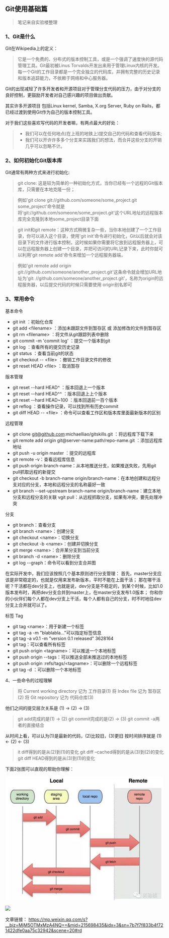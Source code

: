 ## Git使用基础篇

>笔记来自实验楼整理

### 1、Git是什么

Git在Wikipedia上的定义：
>它是一个免费的、分布式的版本控制工具，或是一个强调了速度快的源代码管理工具。Git最初被Linus Torvalds开发出来用于管理Linux内核的开发。每一个Git的工作目录都是一个完全独立的代码库，并拥有完整的历史记录和版本追踪能力，不依赖于网络和中心服务器。

Git的出现减轻了许多开发者和开源项目对于管理分支代码的压力，由于对分支的良好控制，更鼓励开发者对自己感兴趣的项目做出贡献。

其实许多开源项目 包括Linux kernel, Samba, X.org Server, Ruby on Rails，都已经过渡到使用Git作为自己的版本控制工具。

对于我们这些喜欢写代码的开发者嘛，有两点最大的好处：
> * 我们可以在任何地点(在上班的地铁上)提交自己的代码和查看代码版本;
> * 我们可以开许许多多个分支来实践我们的想法，而合并这些分支的开销几乎可以忽略不计。

### 2、如何初始化Git版本库
Git通常有两种方式来进行初始化:

>git clone: 这是较为简单的一种初始化方式，当你已经有一个远程的Git版本库，只需要在本地克隆一份；

>例如'git clone git://github.com/someone/some_project.git some_project'命令就是将'git://github.com/someone/some_project.git'这个URL地址的远程版本库完全克隆到本地some_project目录下面

>git init和git remote：这种方式稍微复杂一些，当你本地创建了一个工作目录，你可以进入这个目录，使用'git init'命令进行初始化，Git以后就会对该目录下的文件进行版本控制，这时候如果你需要将它放到远程服务器上，可以在远程服务器上创建一个目录，并把可访问的URL记录下来，此时你就可以利用'git remote add'命令来增加一个远程服务器端，

>例如'git remote add origin git://github.com/someone/another_project.git'这条命令就会增加URL地址为'git: //github.com/someone/another_project.git'，名称为origin的远程服务器，以后提交代码的时候只需要使用 origin别名即可

### 3、常用命令

基本命令
* git init ：初始化仓库
* git add \<filename\> ：添加未跟踪文件到暂存区 或 添加修改的文件到暂存区
* git rm \<filename\> ：将文件从git跟踪列表中删除
* git commit -m 'commit log' ：提交一个版本到git
* git log ：查看所有的提交历史记录
* git status ：查看当前git的状态
* git checkout -- \<file\> ：撤销工作目录文件的修改
* git reset HEAD \<file\> ：取消暂存

版本管理
* git reset --hard HEAD^ ：版本回退上一个版本
* git reset --hard HEAD^^ ：版本回退上上个版本
* git reset --hard HEAD~100 ：版本回退前一百个版本
* git reflog ：查看操作记录，可以找到所有历史commit
* git diff HEAD -- \<file\> ：命令可以查看工作区和版本库里面最新版本的区别

远程管理
* git clone git@github.com:michaelliao/gitskills.git ：将远程库下载下来
* git remote add origin git@server-name:path/repo-name.git ：添加远程库地址
* git push -u origin master ：提交的远程库
* git remote -v：查看远程库信息
* git push origin branch-name：从本地推送分支，如果推送失败，先用git pull抓取远程的新提交
* git checkout -b branch-name origin/branch-name：在本地创建和远程分支对应的分支，本地和远程分支的名称最好一致
* git branch --set-upstream branch-name origin/branch-name：建立本地分支和远程分支的关联
vgit pull：从远程抓取分支，如果有冲突，要先处理冲突

分支
* git branch：查看分支
* git branch \<name\>：创建分支
* git checkout \<name\>：切换分支
* git checkout -b \<name\>：创建并切换分支
* git merge \<name\>：合并某分支到当前分支
* git branch -d \<name\>：删除分支
* git log --graph：命令可以看到分支合并图

在实际开发中，我们应该按照几个基本原则进行分支管理： 首先，master分支应该是非常稳定的，也就是仅用来发布新版本，平时不能在上面干活； 那在哪干活呢？干活都在dev分支上，也就是说，dev分支是不稳定的，到某个时候，比如1.0版本发布时，再把dev分支合并到master上，在master分支发布1.0版本； 你和你的小伙伴们每个人都在dev分支上干活，每个人都有自己的分支，时不时地往dev分支上合并就可以了。

标签 Tag
* git tag \<name\>：用于新建一个标签
* git tag -a <tagname> -m "blablabla..."可以指定标签信息
* git tag -a v0.1 -m "version 0.1 released" 3628164
* git tag：可以查看所有标签
* git push origin \<tagname\>：可以推送一个本地标签
* git push origin --tags：可以推送全部未推送过的本地标签
* git push origin :refs/tags/\<tagname\>：可以删除一个远程标签
* git tag -d <tagname>：可以删除一个本地标签

4、一些命令的过程理解

>将 Current working directory 记为 工作目录(1) 
将 Index file 记为 暂存区(2) 
将 Git repository 记为 代码仓库(3)

他们之间的提交层次关系是 (1) -> (2) -> (3)

>git add完成的是(1) -> (2) 
git commit完成的是(2) -> (3)
git commit -a两者的直接结合

从时间上看，可以认为(1)是最新的代码，(2)比较旧，(3)更旧
按时间排序就是 (1) <- (2) <- (3)

>it diff得到的是从(2)到(1)的变化 
git diff –cached得到的是从(3)到(2)的变化 
git diff HEAD得到的是从(3)到(1)的变化

下面2张图可以直观的帮助你理解：

![](../images/git/git-operate1.png)

![](/home/caojx/learn/notes/images/git/git-operate2.png)

文章链接：
https://mp.weixin.qq.com/s?__biz=MjM5OTMxMzA4NQ==&mid=215698435&idx=3&sn=7b7f7f833b4f721422dfe0aa75c32942&scene=20#rd
